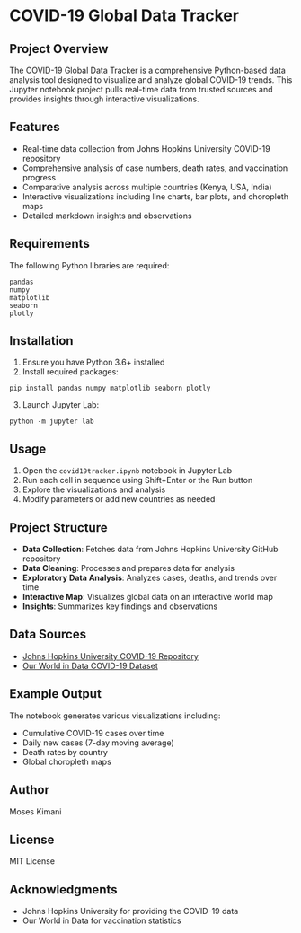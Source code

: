# COVID-19 Global Data Tracker

## Project Overview
The COVID-19 Global Data Tracker is a comprehensive Python-based data analysis tool designed to visualize and analyze global COVID-19 trends. This Jupyter notebook project pulls real-time data from trusted sources and provides insights through interactive visualizations.

## Features
- Real-time data collection from Johns Hopkins University COVID-19 repository
- Comprehensive analysis of case numbers, death rates, and vaccination progress
- Comparative analysis across multiple countries (Kenya, USA, India)
- Interactive visualizations including line charts, bar plots, and choropleth maps
- Detailed markdown insights and observations

## Requirements
The following Python libraries are required:
```
pandas
numpy
matplotlib
seaborn
plotly
```

## Installation
1. Ensure you have Python 3.6+ installed
2. Install required packages:
```
pip install pandas numpy matplotlib seaborn plotly
```
3. Launch Jupyter Lab:
```
python -m jupyter lab
```

## Usage
1. Open the `covid19tracker.ipynb` notebook in Jupyter Lab
2. Run each cell in sequence using Shift+Enter or the Run button
3. Explore the visualizations and analysis
4. Modify parameters or add new countries as needed

## Project Structure
- **Data Collection**: Fetches data from Johns Hopkins University GitHub repository
- **Data Cleaning**: Processes and prepares data for analysis
- **Exploratory Data Analysis**: Analyzes cases, deaths, and trends over time
- **Interactive Map**: Visualizes global data on an interactive world map
- **Insights**: Summarizes key findings and observations

## Data Sources
- [Johns Hopkins University COVID-19 Repository](https://github.com/CSSEGISandData/COVID-19)
- [Our World in Data COVID-19 Dataset](https://github.com/owid/covid-19-data)

## Example Output
The notebook generates various visualizations including:
- Cumulative COVID-19 cases over time
- Daily new cases (7-day moving average)
- Death rates by country
- Global choropleth maps

## Author
Moses Kimani

## License
MIT License

## Acknowledgments
- Johns Hopkins University for providing the COVID-19 data
- Our World in Data for vaccination statistics
